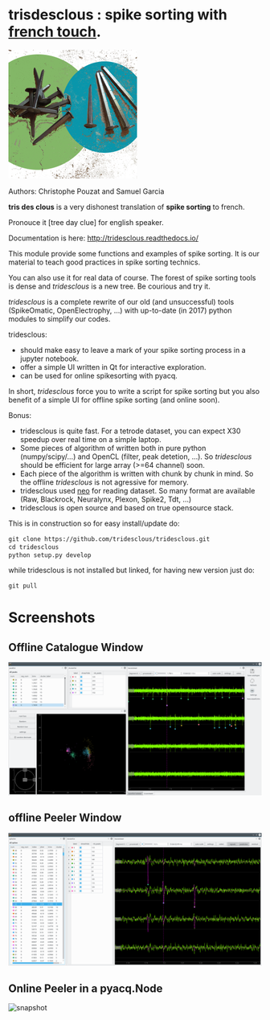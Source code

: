 # trisdesclous : spike sorting with [french touch](https://fr.wikipedia.org/wiki/French_touch_(informatique)).

![icon](tridesclous/gui/icons/png/main_icon.png)

Authors: Christophe Pouzat and Samuel Garcia


**tris des clous** is a very dishonest translation of **spike sorting** to french.

Pronouce it [tree day clue] for english speaker.

Documentation is here: http://tridesclous.readthedocs.io/

This module provide some functions and examples of spike sorting.
It is our material to teach good practices in spike sorting technics.

You can also use it for real data of course. 
The forest of spike sorting tools is dense and *tridesclous* is a new tree.
Be courious and try it.

*tridesclous* is a complete rewrite of our old (and unsuccessful) tools (SpikeOmatic, OpenElectrophy, ...)
with up-to-date (in 2017) python modules to simplify our codes.

tridesclous:
  * should make easy to leave a mark of your spike sorting process in
    a jupyter notebook.
  * offer a simple UI written in Qt for interactive exploration.
  * can be used for online spikesorting with pyacq.

In short, *tridesclous* force you to write a script for spike sorting but 
you also benefit of a simple UI for offline spike sorting (and online soon).

Bonus:
  * tridesclous is quite fast. For a tetrode dataset, you can expect X30 speedup over real time on a simple laptop.
  * Some pieces of algorithm of written both in pure python (numpy/scipy/...) and OpenCL (filter, peak detetion, ...). So *tridesclous* should be efficient for large array (>=64 channel) soon.
  * Each piece of the algorithm is written with chunk by chunk in mind. So the offline *tridesclous* is not agressive for memory.
  * tridesclous used [neo](https://github.com/NeuralEnsemble/python-neo) for reading dataset. So many format are available (Raw, Blackrock, Neuralynx, Plexon, Spike2, Tdt, ...)
  * tridesclous is open source and based on true opensource stack.


This is in construction so for easy install/update do:
```
git clone https://github.com/tridesclous/tridesclous.git
cd tridesclous
python setup.py develop
```

while tridesclous is not installed but linked, for having new version just do:
```
git pull
```



# Screenshots

## Offline Catalogue Window
![snapshot](doc/img/snapshot_cataloguewindow.png)

## offline Peeler Window
![snapshot](doc/img/snapshot_peelerwindow.png)

## Online Peeler in a pyacq.Node
![snapshot](doc/img/online_tridesclous.gif)
